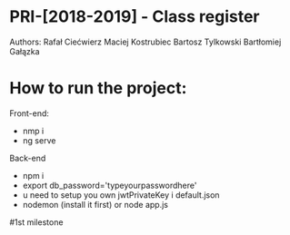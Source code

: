 ﻿# PRI-[2018-2019] - Class register

Authors: 
Rafał Ciećwierz
Maciej Kostrubiec
Bartosz Tylkowski
Bartłomiej Gałązka

# How to run the project:

Front-end:
- nmp i
- ng serve

Back-end 
- npm i
- export db_password='typeyourpasswordhere'
- u need to setup you own jwtPrivateKey i default.json
- nodemon (install it first) or node app.js

#1st milestone
